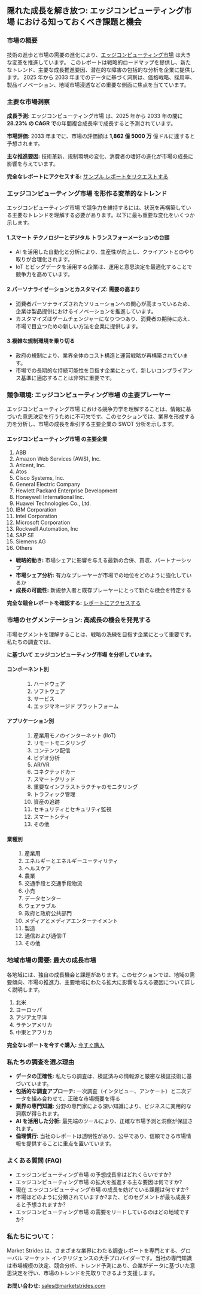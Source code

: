 <h2>隠れた成長を解き放つ: エッジコンピューティング市場 における知っておくべき課題と機会&nbsp;</h2>
<h3>市場の概要</h3>
<p>技術の進歩と市場の需要の進化により、<a href="https://marketstrides.com/report/edge-computing-market">エッジコンピューティング市場</a> は大きな変革を推進しています。&nbsp;このレポートは戦略的ロードマップを提供し、新たなトレンド、主要な成長推進要因、潜在的な障害の包括的な分析を企業に提供します。 2025 年から 2033 年までのデータに基づく洞察は、価格戦略、採用率、製品イノベーション、地域市場浸透などの重要な側面に焦点を当てています。</p>
<h3>主要な市場洞察</h3>
<p><strong>成長予測:</strong> エッジコンピューティング市場 は、2025 年から 2033 年の間に <strong>28.23% の CAGR で</strong>の年間複合成長率で成長すると予測されています。</p>
<p><strong>市場評価:</strong> 2033 年までに、市場の評価額は <strong>1,862 億 5000 万</strong> 億ドルに達すると予想されます。</p>
<p><strong>主な推進要因:</strong> 技術革新、規制環境の変化、消費者の嗜好の進化が市場の成長に影響を与えています。</p>
<p><strong>完全なレポートにアクセスする:</strong> <a href="https://marketstrides.com/request-sample/edge-computing-market">サンプル レポートをリクエストする</a></p>
<h3>エッジコンピューティング市場 を形作る変革的なトレンド</h3>
<p>エッジコンピューティング市場 で競争力を維持するには、状況を再構築している主要なトレンドを理解する必要があります。以下に最も重要な変化をいくつか示します。</p>
<h4>1.スマート テクノロジーとデジタル トランスフォーメーションの台頭</h4>
<ul>
<li>AI を活用した自動化と分析により、生産性が向上し、クライアントとのやり取りが合理化されます。</li>
<li>IoT とビッグデータを活用する企業は、運用と意思決定を最適化することで競争力を高めています。</li>
</ul>
<h4>2.パーソナライゼーションとカスタマイズ: 需要の高まり</h4>
<ul>
<li>消費者パーソナライズされたソリューションへの関心が高まっているため、企業は製品提供におけるイノベーションを推進しています。</li>
<li>カスタマイズはゲームチェンジャーになりつつあり、消費者の期待に応え、市場で目立つための新しい方法を企業に提供します。</li>
</ul>
<h4>3.複雑な規制環境を乗り切る</h4>
<ul>
<li>政府の規制により、業界全体のコスト構造と運営戦略が再構築されています。</li>
<li>市場での長期的な持続可能性を目指す企業にとって、新しいコンプライアンス基準に適応することは非常に重要です。</li>
</ul>
<h3>競争環境: エッジコンピューティング市場 の主要プレーヤー&nbsp;</h3>
<p>エッジコンピューティング市場 における競争力学を理解することは、情報に基づいた意思決定を行うために不可欠です。このセクションでは、業界を形成する力を分析し、市場の成長を牽引する主要企業の SWOT 分析を示します。</p>
<h4>エッジコンピューティング市場 の主要企業</h4>
<ol>
<li>ABB</li>
<li>Amazon Web Services (AWS), Inc.</li>
<li>Aricent, Inc.</li>
<li>Atos</li>
<li>Cisco Systems, Inc.</li>
<li>General Electric Company</li>
<li>Hewlett Packard Enterprise Development</li>
<li>Honeywell International Inc.</li>
<li>Huawei Technologies Co., Ltd.</li>
<li>IBM Corporation</li>
<li>Intel Corporation</li>
<li>Microsoft Corporation</li>
<li>Rockwell Automation, Inc</li>
<li>SAP SE</li>
<li>Siemens AG</li>
<li>Others</li>
</ol>
<ul>
<li><strong>戦略的動き:</strong> 市場シェアに影響を与える最新の合併、買収、パートナーシップ</li>
<li><strong>市場シェア分析:</strong> 有力なプレーヤーが市場での地位をどのように強化しているか</li>
<li><strong>成長の可能性:</strong> 新規参入者と既存プレーヤーにとって新たな機会を特定する</li>
</ul>
<p><strong>完全な競合レポートを確認する:</strong> <a href="https://marketstrides.com/report/edge-computing-market">レポートにアクセスする</a></p>
<h3>市場のセグメンテーション: 高成長の機会を発見する</h3>
<p>市場セグメントを理解することは、戦略の洗練を目指す企業にとって重要です。私たちの調査では、</p>
<p><strong>に基づいて エッジコンピューティング市場 を分析しています。</strong></p>
<h4>コンポーネント別</h4>
<ol>
<ol>
<ol>
<li>ハードウェア</li>
<li>ソフトウェア</li>
<li>サービス</li>
<li>エッジマネージド プラットフォーム</li>
</ol>
</ol>
</ol>
<h4>アプリケーション別</h4>
<ol>
<ol>
<ol>
<li>産業用モノのインターネット (IIoT)</li>
<li>リモートモニタリング</li>
<li>コンテンツ配信</li>
<li>ビデオ分析</li>
<li>AR/VR</li>
<li>コネクテッドカー</li>
<li>スマートグリッド</li>
<li>重要なインフラストラクチャのモニタリング</li>
<li>トラフィック管理</li>
<li>資産の追跡</li>
<li>セキュリティとセキュリティ監視</li>
<li>スマートシティ</li>
<li>その他</li>
</ol>
</ol>
</ol>
<h4>業種別</h4>
<ol>
<ol>
<li>産業用</li>
<li>エネルギーとエネルギーユーティリティ</li>
<li>ヘルスケア</li>
<li>農業</li>
<li>交通手段と交通手段物流</li>
<li>小売</li>
<li>データセンター</li>
<li>ウェアラブル</li>
<li>政府と政府公共部門</li>
<li>メディアとメディアエンターテイメント</li>
<li>製造</li>
<li>通信および通信IT</li>
<li>その他</li>
</ol>
</ol>
<h3>地域市場の需要: 最大の成長市場</h3>
<p>各地域には、独自の成長機会と課題があります。このセクションでは、地域の需要傾向、市場の推進力、主要地域にわたる拡大に影響を与える要因について詳しく説明します。</p>
<ol>
<li>北米</li>
<li>ヨーロッパ</li>
<li>アジア太平洋</li>
<li>ラテンアメリカ</li>
<li>中東とアフリカ</li>
</ol>
<p><strong>完全なレポートを今すぐ購入:</strong> <a href="https://marketstrides.com/buyNow/edge-computing-market?price=single_price">今すぐ購入</a></p>
<h3>私たちの調査を選ぶ理由</h3>
<ul>
<li><strong>データの正確性:</strong> 私たちの調査は、検証済みの情報源と厳密な検証技術に基づいています。</li>
<li><strong>包括的な調査アプローチ:</strong> 一次調査（インタビュー、アンケート）と二次データを組み合わせて、正確な市場概要を得る</li>
<li><strong>業界の専門知識:</strong> 分野の専門家による深い知識により、ビジネスに実用的な洞察が得られます。</li>
<li><strong>AI を活用した分析:</strong> 最先端のツールにより、正確な市場予測と洞察が保証されます。</li>
<li><strong>倫理慣行:</strong> 当社のレポートは透明性があり、公平であり、信頼できる市場情報を提供することに重点を置いています。</li>
</ul>
<h3>よくある質問 (FAQ)</h3>
<ul>
<li>エッジコンピューティング市場 の予想成長率はどれくらいですか?</li>
<li>エッジコンピューティング市場 の拡大を推進する主な要因は何ですか?</li>
<li>現在 エッジコンピューティング市場 の成長を妨げている課題は何ですか?</li>
<li>市場はどのように分類されていますか?また、どのセグメントが最も成長すると予想されますか?</li>
<li>エッジコンピューティング市場 の需要をリードしているのはどの地域ですか?</li>
</ul>
<h3><strong>私たちについて：</strong></h3>
<p>Market Strides は、さまざまな業界にわたる調査レポートを専門とする、グローバル マーケット インテリジェンスの大手プロバイダーです。当社の専門知識は市場規模の決定、競合分析、トレンド予測にあり、企業がデータに基づいた意思決定を行い、市場のトレンドを先取りできるよう支援します。</p>
<p><strong>お問い合わせ:</strong> <a href="mailto:sales@marketstrides.com">sales@marketstrides.com</a></p>
